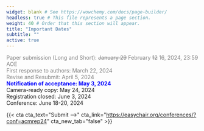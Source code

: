 ```yaml
---
widget: blank # See https://wowchemy.com/docs/page-builder/
headless: true # This file represents a page section.
weight: 40 # Order that this section will appear.
title: "Important Dates"
subtitle: ""
active: true
---
```


<span style=color:grey>Paper submission (Long and Short): ~~January 29~~ February ~~12~~ 16, 2024, 23:59 AOE</span>  
<span style=color:grey>First response to authors: March 22, 2024</span>  
<span style=color:grey>Revise and Resubmit: April 5, 2024</span>  
<span style=color:blue;font-weight:bold>Notification of acceptance:  May 3, 2024</span>  
Camera-ready copy:  May 24, 2024  
Registration closed: June 3, 2024  
Conference:  June 18-20, 2024  

{{< cta cta_text="Submit -->" cta_link="https://easychair.org/conferences/?conf=acmrep24" cta_new_tab="false" >}}
